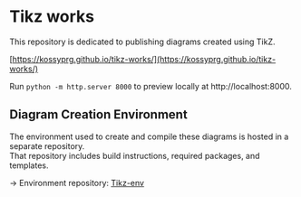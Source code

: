 # Tikz works

This repository is dedicated to publishing diagrams created using TikZ.

[https://kossyprg.github.io/tikz-works/](https://kossyprg.github.io/tikz-works/)

Run `python -m http.server 8000` to preview locally at http://localhost:8000.

## Diagram Creation Environment

The environment used to create and compile these diagrams is hosted in a separate repository.  
That repository includes build instructions, required packages, and templates.

→ Environment repository: [Tikz-env](https://github.com/kossyprg/tikz-env)  


